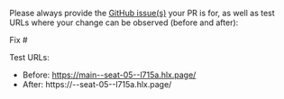 Please always provide the [GitHub issue(s)](../issues) your PR is for, as well as test URLs where your change can be observed (before and after):

Fix #<gh-issue-id>

Test URLs:
- Before: https://main--seat-05--l715a.hlx.page/
- After: https://<branch>--seat-05--l715a.hlx.page/
